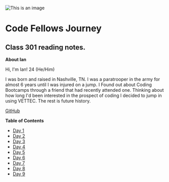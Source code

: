 ![This is an image](https://funvizeo.com/media/thumbs/82172d4f763cbf49/hacking-in-progress-memes-4e1fb5ee99dafe08-f6fe178da0393eb0.jpg)
# Code Fellows Journey
## Class 301 reading notes.
**About Ian**

Hi, I'm Ian! 24 (He/Him)

I was born and raised in Nashville, TN. I was a paratrooper in the army for almost 6 years until I was injured on a jump. I Found out about Coding Bootcamps through a friend that had recently attended one. Thinking about how long I'd been interested in the prospect of coding I decided to jump in using VETTEC. The rest is future history.

[GitHub](https://github.com/IanMcshoe)

**Table of Contents**

- [Day 1](Day-1.md)
- [Day 2](Day-2.md)
- [Day 3](Day-3.md)
- [Day 4](Day-4.md)
- [Day 5](Day-5.md)
- [Day 6](Day-6.md)
- [Day 7](Day-7.md)
- [Day 8](Day-8.md)
- [Day 9](Day-9.md)
